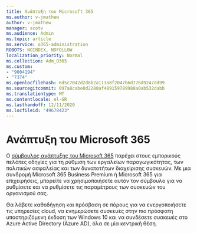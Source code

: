```yaml
---
title: Ανάπτυξη του Microsoft 365
ms.author: v-jmathew
author: v-jmathew
manager: scotv
ms.audience: Admin
ms.topic: article
ms.service: o365-administration
ROBOTS: NOINDEX, NOFOLLOW
localization_priority: Normal
ms.collection: Adm_O365
ms.custom:
- "9004194"
- "7374"
ms.openlocfilehash: 6d5c7042d2d8b2a113a8f2047b6d776d9247dd99
ms.sourcegitcommit: 097a8cabe0d2280af489159789988a0ab532dabb
ms.translationtype: MT
ms.contentlocale: el-GR
ms.lasthandoff: 12/11/2020
ms.locfileid: "49678423"
---
```

# <a name="deploy-microsoft-365"></a>Ανάπτυξη του Microsoft 365

Ο [σύμβουλος ανάπτυξης του Microsoft 365](https://go.microsoft.com/fwlink/?linkid=2072646) παρέχει στους εμπορικούς πελάτες οδηγίες για τη ρύθμιση των εργαλείων παραγωγικότητας, των πολιτικών ασφαλείας και των δυνατοτήτων διαχείρισης συσκευών. Με μια συνδρομή Microsoft 365 Business Premium ή Microsoft 365 για επιχειρήσεις, μπορείτε να χρησιμοποιήσετε αυτόν τον σύμβουλο για να ρυθμίσετε και να ρυθμίσετε τις παραμέτρους των συσκευών του οργανισμού σας.

Θα λάβετε καθοδήγηση και πρόσβαση σε πόρους για να ενεργοποιήσετε τις υπηρεσίες cloud, να ενημερώσετε συσκευές στην πιο πρόσφατη υποστηριζόμενη έκδοση των Windows 10 και να συνδέσετε συσκευές στο Azure Active Directory (Azure AD), όλα σε μία κεντρική θέση.

